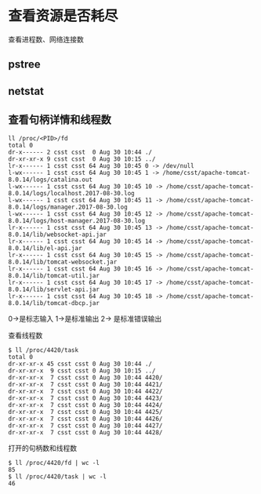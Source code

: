 # 查看资源是否耗尽

查看进程数、网络连接数
## pstree

## netstat

## 查看句柄详情和线程数

	ll /proc/<PID>/fd
	total 0
	dr-x------ 2 csst csst  0 Aug 30 10:44 ./
	dr-xr-xr-x 9 csst csst  0 Aug 30 10:15 ../
	lr-x------ 1 csst csst 64 Aug 30 10:45 0 -> /dev/null
	l-wx------ 1 csst csst 64 Aug 30 10:45 1 -> /home/csst/apache-tomcat-8.0.14/logs/catalina.out
	l-wx------ 1 csst csst 64 Aug 30 10:45 10 -> /home/csst/apache-tomcat-8.0.14/logs/localhost.2017-08-30.log
	l-wx------ 1 csst csst 64 Aug 30 10:45 11 -> /home/csst/apache-tomcat-8.0.14/logs/manager.2017-08-30.log
	l-wx------ 1 csst csst 64 Aug 30 10:45 12 -> /home/csst/apache-tomcat-8.0.14/logs/host-manager.2017-08-30.log
	lr-x------ 1 csst csst 64 Aug 30 10:45 13 -> /home/csst/apache-tomcat-8.0.14/lib/websocket-api.jar
	lr-x------ 1 csst csst 64 Aug 30 10:45 14 -> /home/csst/apache-tomcat-8.0.14/lib/el-api.jar
	lr-x------ 1 csst csst 64 Aug 30 10:45 15 -> /home/csst/apache-tomcat-8.0.14/lib/tomcat-websocket.jar
	lr-x------ 1 csst csst 64 Aug 30 10:45 16 -> /home/csst/apache-tomcat-8.0.14/lib/tomcat-util.jar
	lr-x------ 1 csst csst 64 Aug 30 10:45 17 -> /home/csst/apache-tomcat-8.0.14/lib/servlet-api.jar
	lr-x------ 1 csst csst 64 Aug 30 10:45 18 -> /home/csst/apache-tomcat-8.0.14/lib/tomcat-dbcp.jar

0->是标志输入 1->是标准输出 2-> 是标准错误输出

查看线程数

	$ ll /proc/4420/task
	total 0
	dr-xr-xr-x 45 csst csst 0 Aug 30 10:44 ./
	dr-xr-xr-x  9 csst csst 0 Aug 30 10:15 ../
	dr-xr-xr-x  7 csst csst 0 Aug 30 10:44 4420/
	dr-xr-xr-x  7 csst csst 0 Aug 30 10:44 4421/
	dr-xr-xr-x  7 csst csst 0 Aug 30 10:44 4422/
	dr-xr-xr-x  7 csst csst 0 Aug 30 10:44 4423/
	dr-xr-xr-x  7 csst csst 0 Aug 30 10:44 4424/
	dr-xr-xr-x  7 csst csst 0 Aug 30 10:44 4425/
	dr-xr-xr-x  7 csst csst 0 Aug 30 10:44 4426/
	dr-xr-xr-x  7 csst csst 0 Aug 30 10:44 4427/
	dr-xr-xr-x  7 csst csst 0 Aug 30 10:44 4428/

打开的句柄数和线程数

	$ ll /proc/4420/fd | wc -l
	85
	$ ll /proc/4420/task | wc -l
	46